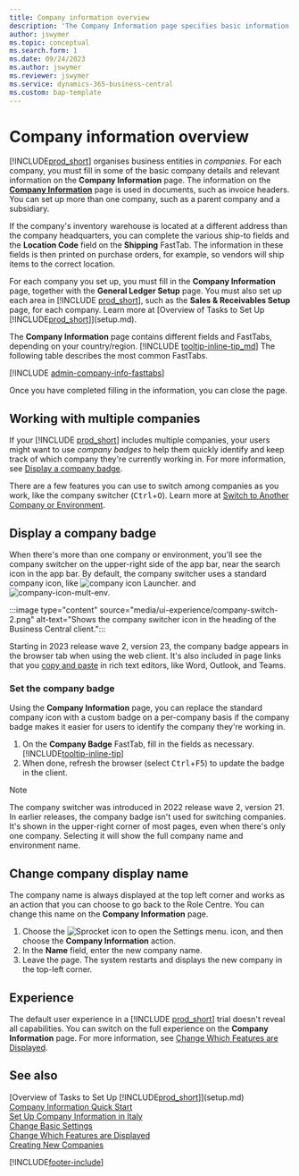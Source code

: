 ```yaml
---
title: Company information overview
description: 'The Company Information page specifies basic information for a business entity, such as name, addresses, and shipping information.'
author: jswymer
ms.topic: conceptual
ms.search.form: 1
ms.date: 09/24/2023
ms.author: jswymer
ms.reviewer: jswymer
ms.service: dynamics-365-business-central
ms.custom: bap-template
---
```


# <a name="company-information-overview"></a>Company information overview

[!INCLUDE[prod_short](includes/prod_short.md)] organises business entities in *companies*. For each company, you must fill in some of the basic company details and relevant information on the **Company Information** page. The information on the [**Company Information**](https://businesscentral.dynamics.com/?page=1) page is used in documents, such as invoice headers. You can set up more than one company, such as a parent company and a subsidiary.  

If the company's inventory warehouse is located at a different address than the company headquarters, you can complete the various ship-to fields and the **Location Code** field on the **Shipping** FastTab. The information in these fields is then printed on purchase orders, for example, so vendors will ship items to the correct location.  

For each company you set up, you must fill in the **Company Information** page, together with the **General Ledger Setup** page. You must also set up each area in [!INCLUDE [prod_short](includes/prod_short.md)], such as the **Sales & Receivables Setup** page, for each company. Learn more at [Overview of Tasks to Set Up [!INCLUDE[prod_short](includes/prod_short.md)]](setup.md).  

The **Company Information** page contains different fields and FastTabs, depending on your country/region. [!INCLUDE [tooltip-inline-tip_md](includes/tooltip-inline-tip_md.md)] The following table describes the most common FastTabs.

[!INCLUDE [admin-company-info-fasttabs](includes/admin-company-info-fasttabs.md)]

Once you have completed filling in the information, you can close the page.  

## <a name="working-with-multiple-companies"></a>Working with multiple companies

If your [!INCLUDE [prod_short](includes/prod_short.md)] includes multiple companies, your users might want to use *company badges* to help them quickly identify and keep track of which company they're currently working in. For more information, see [Display a company badge](#badge).

There are a few features you can use to switch among companies as you work, like the company switcher (<kbd>Ctrl</kbd>+<kbd>O</kbd>). Learn more at [Switch to Another Company or Environment](ui-organization-switch.md).

## <a name="display-a-company-badge"></a><a name="badge"></a>Display a company badge

When there's more than one company or environment, you'll see the company switcher on the upper-right side of the app bar, near the search icon in the app bar. By default, the company switcher uses a standard company icon, like ![company icon Launcher.](media/ui-experience/company-icon.png "Displays the company switcher icon used when there is a single environment") and ![company-icon-mult-env](media/ui-experience/company-icon-multi-env.png "Displays the company switcher icon used when there are multiple environments").

:::image type="content" source="media/ui-experience/company-switch-2.png" alt-text="Shows the company switcher icon in the heading of the Business Central client.":::  

Starting in 2023 release wave 2, version 23, the company badge appears in the browser tab when using the web client. It's also included in page links that you [copy and paste](across-share-data-features.md#copying-a-link) in rich text editors, like Word, Outlook, and Teams.
 
### <a name="set-the-company-badge"></a>Set the company badge

Using the **Company Information** page, you can replace the standard company icon with a custom badge on a per-company basis if the company badge makes it easier for users to identify the company they're working in.

1. On the **Company Badge** FastTab, fill in the fields as necessary. [!INCLUDE[tooltip-inline-tip](includes/tooltip-inline-tip_md.md)]
2. When done, refresh the browser (select <kbd>Ctrl</kbd>+<kbd>F5</kbd>) to update the badge in the client.  

> [!NOTE]
> The company switcher was introduced in 2022 release wave 2, version 21. In earlier releases, the company badge isn't used for switching companies. It's shown in the upper-right corner of most pages, even when there's only one company. Selecting it will show the full company name and environment name.

## <a name="change-company-display-name"></a>Change company display name

The company name is always displayed at the top left corner and works as an action that you can choose to go back to the Role Centre. You can change this name on the **Company Information** page.

1. Choose the ![Sprocket icon to open the Settings menu.](media/ui-experience/settings_icon_small.png) icon, and then choose the **Company Information** action.
2. In the **Name** field, enter the new company name.
3. Leave the page. The system restarts and displays the new company in the top-left corner.

## <a name="experience"></a>Experience

The default user experience in a [!INCLUDE [prod_short](includes/prod_short.md)] trial doesn't reveal all capabilities. You can switch on the full experience on the **Company Information** page. For more information, see [Change Which Features are Displayed](ui-experiences.md).  

## <a name="see-also"></a>See also

[Overview of Tasks to Set Up [!INCLUDE[prod_short](includes/prod_short.md)]](setup.md)  
[Company Information Quick Start](quick-start-company-information.md)  
[Set Up Company Information in Italy](LocalFunctionality/Italy/how-to-set-up-company-information.md)  
[Change Basic Settings](ui-change-basic-settings.md)  
[Change Which Features are Displayed](ui-experiences.md)  
[Creating New Companies](about-new-company.md)  

[!INCLUDE[footer-include](includes/footer-banner.md)]
